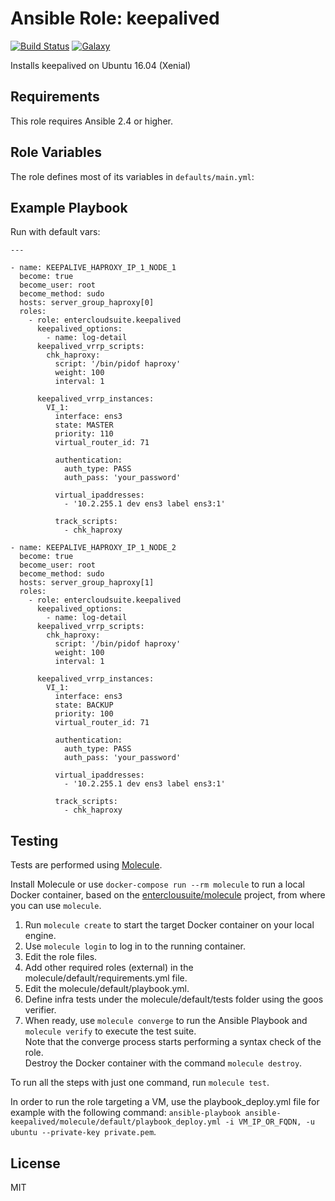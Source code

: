 Ansible Role: keepalived 
======================================

[![Build Status](https://travis-ci.org/entercloudsuite/ansible-keepalived.svg?branch=master)](https://travis-ci.org/entercloudsuite/ansible-keepalived)
[![Galaxy](https://img.shields.io/badge/galaxy-entercloudsuite.keepalived-blue.svg?style=flat-square)](https://galaxy.ansible.com/entercloudsuite/keepalived)  

Installs keepalived on Ubuntu 16.04 (Xenial)

## Requirements

This role requires Ansible 2.4 or higher.

## Role Variables

The role defines most of its variables in `defaults/main.yml`:

## Example Playbook

Run with default vars:

```
---

- name: KEEPALIVE_HAPROXY_IP_1_NODE_1
  become: true
  become_user: root
  become_method: sudo
  hosts: server_group_haproxy[0]
  roles:
    - role: entercloudsuite.keepalived
      keepalived_options:
        - name: log-detail
      keepalived_vrrp_scripts:
        chk_haproxy:
          script: '/bin/pidof haproxy'
          weight: 100
          interval: 1

      keepalived_vrrp_instances:
        VI_1:
          interface: ens3
          state: MASTER
          priority: 110
          virtual_router_id: 71

          authentication:
            auth_type: PASS
            auth_pass: 'your_password' 

          virtual_ipaddresses:
            - '10.2.255.1 dev ens3 label ens3:1'

          track_scripts:
            - chk_haproxy

- name: KEEPALIVE_HAPROXY_IP_1_NODE_2
  become: true
  become_user: root
  become_method: sudo
  hosts: server_group_haproxy[1]
  roles:
    - role: entercloudsuite.keepalived
      keepalived_options:
        - name: log-detail
      keepalived_vrrp_scripts:
        chk_haproxy:
          script: '/bin/pidof haproxy'
          weight: 100
          interval: 1

      keepalived_vrrp_instances:
        VI_1:
          interface: ens3
          state: BACKUP
          priority: 100
          virtual_router_id: 71

          authentication:
            auth_type: PASS
            auth_pass: 'your_password'

          virtual_ipaddresses:
            - '10.2.255.1 dev ens3 label ens3:1'

          track_scripts:
            - chk_haproxy
```

## Testing

Tests are performed using [Molecule](http://molecule.readthedocs.org/en/latest/).

Install Molecule or use `docker-compose run --rm molecule` to run a local Docker container, based on the [enterclousuite/molecule](https://hub.docker.com/r/fminzoni/molecule/) project, from where you can use `molecule`.

1. Run `molecule create` to start the target Docker container on your local engine.  
2. Use `molecule login` to log in to the running container.  
3. Edit the role files.  
4. Add other required roles (external) in the molecule/default/requirements.yml file.  
5. Edit the molecule/default/playbook.yml.  
6. Define infra tests under the molecule/default/tests folder using the goos verifier.  
7. When ready, use `molecule converge` to run the Ansible Playbook and `molecule verify` to execute the test suite.  
Note that the converge process starts performing a syntax check of the role.  
Destroy the Docker container with the command `molecule destroy`.   

To run all the steps with just one command, run `molecule test`. 

In order to run the role targeting a VM, use the playbook_deploy.yml file for example with the following command: `ansible-playbook ansible-keepalived/molecule/default/playbook_deploy.yml -i VM_IP_OR_FQDN, -u ubuntu --private-key private.pem`.  

## License

MIT
